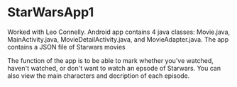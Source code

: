 # StarWarsApp1
Worked with Leo Connelly.
Android app contains 4 java classes: Movie.java, MainActivity.java, MovieDetailActivity.java, and MovieAdapter.java. 
The app contains a JSON file of Starwars movies

The function of the app is to be able to mark whether you've watched, haven't watched, or don't want to watch an epsode of Starwars. You can also view the main characters and decription of each episode.
